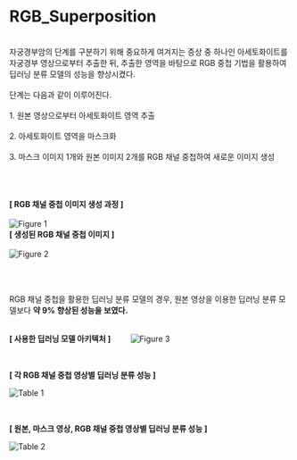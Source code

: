 # RGB_Superposition
<br/>
자궁경부암의 단계를 구분하기 위해 중요하게 여겨지는 증상 중 하나인 아세토화이트를 자궁경부 영상으로부터 추출한 뒤, 추출한 영역을 바탕으로 RGB 중첩 기법을 활용하여 딥러닝 분류 모델의 성능을 향상시켰다. <br/>
<br/>
단계는 다음과 같이 이루어진다. <br/>
<br/>
1. 원본 영상으로부터 아세토화이트 영역 추출 <br/><br/>
2. 아세토화이트 영역을 마스크화 <br/><br/>
3. 마스크 이미지 1개와 원본 이미지 2개를 RGB 채널 중첩하여 새로운 이미지 생성 <br/><br/>
<br/><br/>

**[ RGB 채널 중첩 이미지 생성 과정 ]** <br/>
<br/>
![Figure 1](https://github.com/younji524/RGB_Superposition/assets/76142194/b65ee1b7-6c7b-4ecd-bccc-14c155da208a)
<br/>
**[ 생성된 RGB 채널 중첩 이미지 ]**  <br/>
<br/>
![Figure 2](https://github.com/younji524/RGB_Superposition/assets/76142194/b49865fb-6c97-4701-9449-48fc55d6c240)

<br/><br/>

RGB 채널 중첩을 활용한 딥러닝 분류 모델의 경우, 원본 영상을 이용한 딥러닝 분류 모델보다 **약 9% 향상된 성능을 보였다.** <br/><br/>

**[ 사용한 딥러닝 모델 아키텍처 ]**
  
![Figure 3](https://github.com/younji524/RGB_Superposition/assets/76142194/7a68abcb-071c-4848-9682-6a7222f25a80)

<br/>

**[ 각 RGB 채널 중첩 영상별 딥러닝 분류 성능 ]**

![Table 1](https://github.com/younji524/RGB_Superposition/assets/76142194/9ea1f501-e6b1-4601-963d-feb36894e069)

<br/>

**[ 원본, 마스크 영상, RGB 채널 중첩 영상별 딥러닝 분류 성능 ]**

![Table 2](https://github.com/younji524/RGB_Superposition/assets/76142194/be653597-d333-49eb-a2c3-05c1ce003126)

<br/>
